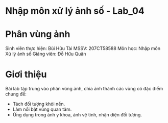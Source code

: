 # Nhập môn xử lý ảnh số - Lab_04
# Phân vùng ảnh
Sinh viên thực hiện: Bùi Hữu Tài MSSV: 207CT58588
Môn học: Nhập môn Xử lý ảnh số
Giảng viên: Đỗ Hữu Quân
# Giơi thiệu
Bài lab tập trung vào phân vùng ảnh, chia ảnh thành các vùng có đặc điểm chung để:
- Tách đối tượng khỏi nền.
- Làm nổi bật vùng quan tâm.
- Ứng dụng trong ảnh y khoa, ảnh vệ tinh, nhận diện đối tượng.